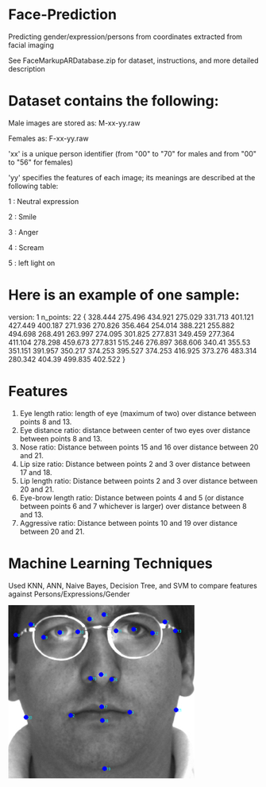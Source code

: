 # Face-Prediction
Predicting gender/expression/persons from coordinates extracted from facial imaging 

See FaceMarkupARDatabase.zip for dataset, instructions, and more detailed description

# Dataset contains the following:

Male images are stored as: M-xx-yy.raw

Females as: F-xx-yy.raw

'xx' is a unique person identifier (from "00" to "70" for males and from "00" to "56" for females)

'yy' specifies the features of each image; its meanings are described at the following table:

1 : Neutral expression

2 : Smile

3 : Anger

4 : Scream

5 : left light on

# Here is an example of one sample:
version: 1
n_points: 22
{
328.444 275.496
434.921 275.029
331.713 401.121
427.449 400.187
271.936 270.826
356.464 254.014
388.221 255.882
494.698 268.491
263.997 274.095
301.825 277.831
349.459 277.364
411.104 278.298
459.673 277.831
515.246 276.897
368.606 340.41
355.53 351.151
391.957 350.217
374.253 395.527
374.253 416.925
373.276 483.314
280.342 404.39
499.835 402.522
}

# Features
1.	Eye length ratio: length of eye (maximum of two) over distance between points 8 and 13.
2.	Eye distance ratio: distance between center of two eyes over distance between points 8 and 13.
3.	Nose ratio: Distance between points 15 and 16 over distance between 20 and 21.
4.	Lip size ratio: Distance between points 2 and 3 over distance between 17 and 18.
5.	Lip length ratio: Distance between points 2 and 3 over distance between 20 and 21.
6.	Eye-brow length ratio: Distance between points 4 and 5 (or distance between points 6 and 7 whichever is larger) over distance between 8 and 13.
7.	Aggressive ratio: Distance between points 10 and 19 over distance between 20 and 21.

# Machine Learning Techniques
Used KNN, ANN, Naive Bayes, Decision Tree, and SVM to compare features against Persons/Expressions/Gender 

![FaceAR](FaceAR.png)
